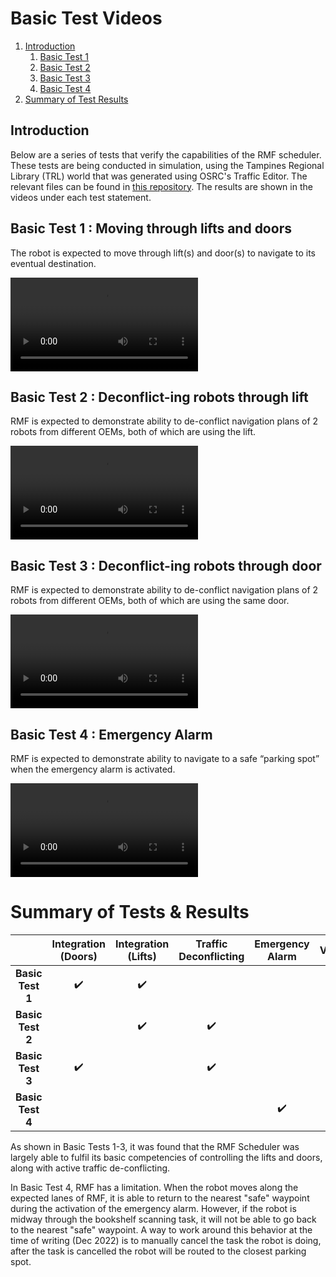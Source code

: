 # Basic Test Videos
1. [Introduction](#introduction)
   1. [Basic Test 1](#basic1)
   2. [Basic Test 2](#basic2)
   3. [Basic Test 3](#basic3)
   4. [Basic Test 4](#basic4)
2. [Summary of Test Results](#summary)
## Introduction <a name="introduction"></a>
Below are a series of tests that verify the capabilities of the RMF scheduler. These tests are being conducted in simulation, using the Tampines Regional Library (TRL) world that was generated using OSRC's Traffic Editor. The relevant files can be found in [this repository](https://github.com/TRL-RMF/trl). 
The results are shown in the videos under each test statement.
## Basic Test 1 : Moving through lifts and doors <a name="basic1"></a>
The robot is expected to move through lift(s) and door(s) to navigate to its eventual destination. 

<video src="https://user-images.githubusercontent.com/54682777/178696368-53193b9f-be59-4b3d-bba7-eac2c2be3fb2.mp4" controls="controls" style="max-width: 730px;">
</video>

## Basic Test 2 : Deconflict-ing robots through lift <a name="basic2"></a>
RMF is expected to demonstrate ability to de-conflict navigation plans of 2 robots from different OEMs, both of which are using the lift. 

<video src="https://user-images.githubusercontent.com/54682777/178697123-48d2bcea-61a3-44c0-8045-ca93de4ace4c.mp4" 
controls="controls" style="max-width: 730px;">
</video>

## Basic Test 3 : Deconflict-ing robots through door <a name="basic3"></a>
RMF is expected to demonstrate ability to de-conflict navigation plans of 2 robots from different OEMs, both of which are using the same door.

<video src="https://user-images.githubusercontent.com/54682777/178697144-3eb1b4d6-607d-4d67-bc06-5dea07b3410f.mp4" controls="controls" style="max-width: 730px;">
</video>

## Basic Test 4 : Emergency Alarm <a name="basic4"></a>
RMF is expected to demonstrate ability to navigate to a safe “parking spot” when the emergency alarm is activated.

<video src="https://user-images.githubusercontent.com/54682777/178697161-52193789-93af-479e-b646-15fd760114ae.mp4" controls="controls" style="max-width: 730px;">
</video>

# Summary of Tests & Results <a name="summary"></a>

|              | Integration (Doors) | Integration (Lifts) | Traffic Deconflicting | Emergency Alarm | Verified? |
|:--------------:|:---------------------:|:---------------------:|:-----------------------:|:-----------------:|:-----------:|
| **Basic Test 1** |✔️|✔️|||✅|
| **Basic Test 2** ||✔️|✔️||✅|
| **Basic Test 3** |✔️||✔️||✅|
| **Basic Test 4** ||||✔️|     :warning:     |

As shown in Basic Tests 1-3, it was found that the RMF Scheduler was largely able to fulfil its basic competencies of controlling the lifts and doors, along with active traffic de-conflicting.

In Basic Test 4, RMF has a limitation. When the robot moves along the expected lanes of RMF, it is able to return to the nearest "safe" waypoint during the activation of the emergency alarm. However, if the robot is midway through the bookshelf scanning task, it will not be able to go back to the nearest "safe" waypoint. A way to work around this behavior at the time of writing (Dec 2022) is to manually cancel the task the robot is doing, after the task is cancelled the robot will be routed to the closest parking spot.